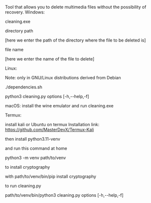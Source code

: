 Tool that allows you to delete multimedia files without the possibility of recovery.
Windows: 

cleaning.exe

directory path 

[here we enter the path of the directory where the file to be deleted is] 

file name 

[here we enter the name of the file to delete]


Linux: 

Note: only in GNU/Linux distributions derived from Debian

./dependencies.sh

python3 cleaning.py options [-h,--help,-f]

macOS:
     install the 
    wine emulator and 
    run 
    cleaning.exe

Termux:

  install kali or Ubuntu on 
  termux 
  Installation link: https://github.com/MasterDevX/Termux-Kali

then install 
python3.11-venv 

and run this command at home

python3 -m venv path/to/venv

to install cryptography

with path/to/venv/bin/pip install cryptography

to run cleaning.py

path/to/venv/bin/python3 cleaning.py options [-h,--help,-f]
